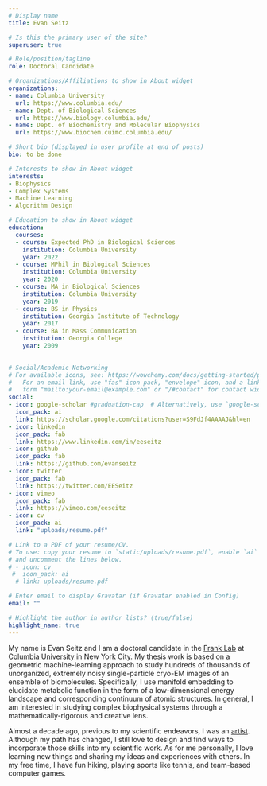 ```yaml
---
# Display name
title: Evan Seitz

# Is this the primary user of the site?
superuser: true

# Role/position/tagline
role: Doctoral Candidate

# Organizations/Affiliations to show in About widget
organizations:
- name: Columbia University
  url: https://www.columbia.edu/
- name: Dept. of Biological Sciences
  url: https://www.biology.columbia.edu/
- name: Dept. of Biochemistry and Molecular Biophysics
  url: https://www.biochem.cuimc.columbia.edu/

# Short bio (displayed in user profile at end of posts)
bio: to be done

# Interests to show in About widget
interests:
- Biophysics
- Complex Systems
- Machine Learning
- Algorithm Design

# Education to show in About widget
education:
  courses:
  - course: Expected PhD in Biological Sciences
    institution: Columbia University
    year: 2022
  - course: MPhil in Biological Sciences
    institution: Columbia University
    year: 2020
  - course: MA in Biological Sciences
    institution: Columbia University
    year: 2019
  - course: BS in Physics
    institution: Georgia Institute of Technology
    year: 2017
  - course: BA in Mass Communication
    institution: Georgia College
    year: 2009
  

# Social/Academic Networking
# For available icons, see: https://wowchemy.com/docs/getting-started/page-builder/#icons
#   For an email link, use "fas" icon pack, "envelope" icon, and a link in the
#   form "mailto:your-email@example.com" or "/#contact" for contact widget.
social:
- icon: google-scholar #graduation-cap  # Alternatively, use `google-scholar` icon from `ai` icon pack
  icon_pack: ai
  link: https://scholar.google.com/citations?user=S9FdJf4AAAAJ&hl=en
- icon: linkedin
  icon_pack: fab
  link: https://www.linkedin.com/in/eeseitz
- icon: github
  icon_pack: fab
  link: https://github.com/evanseitz
- icon: twitter
  icon_pack: fab
  link: https://twitter.com/EESeitz
- icon: vimeo
  icon_pack: fab
  link: https://vimeo.com/eeseitz
- icon: cv
  icon_pack: ai
  link: "uploads/resume.pdf"

# Link to a PDF of your resume/CV.
# To use: copy your resume to `static/uploads/resume.pdf`, enable `ai` icons in `params.toml`, 
# and uncomment the lines below.
# - icon: cv
 #  icon_pack: ai
  # link: uploads/resume.pdf

# Enter email to display Gravatar (if Gravatar enabled in Config)
email: ""

# Highlight the author in author lists? (true/false)
highlight_name: true
---
```


My name is Evan Seitz and I am a doctoral candidate in the [Frank Lab](https://joachimfranklab.org/) at [Columbia University](https://www.columbia.edu/) in New York City. My thesis work is based on a geometric machine-learning approach to study hundreds of thousands of unorganized, extremely noisy single-particle cryo-EM images of an ensemble of biomolecules. Specifically, I use manifold embedding to elucidate metabolic function in the form of a low-dimensional energy landscape and corresponding continuum of atomic structures. In general, I am interested in studying complex biophysical systems through a mathematically-rigorous and creative lens. 

Almost a decade ago, previous to my scientific endeavors, I was an [artist](https://vimeo.com/eeseitz). Although my path has changed, I still love to design and find ways to incorporate those skills into my scientific work. As for me personally, I love learning new things and sharing my ideas and experiences with others. In my free time, I have fun hiking, playing sports like tennis, and team-based computer games.
